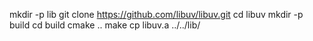 mkdir -p lib
git clone https://github.com/libuv/libuv.git
cd libuv
mkdir -p build
cd build
cmake ..
make
cp libuv.a ../../lib/